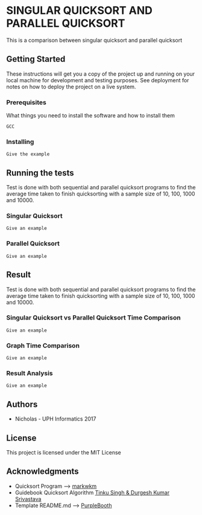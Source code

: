 # SINGULAR QUICKSORT AND PARALLEL QUICKSORT

This is a comparison between singular quicksort and parallel quicksort

## Getting Started

These instructions will get you a copy of the project up and running on your local machine for development and testing purposes. See deployment for notes on how to deploy the project on a live system.

### Prerequisites

What things you need to install the software and how to install them

```
GCC
```

### Installing

```
Give the example
```

## Running the tests

Test is done with both sequential and parallel quicksort programs to find the average time taken to finish quicksorting with a sample size of 10, 100, 1000 and 10000.

### Singular Quicksort

```
Give an example
```

### Parallel Quicksort

```
Give an example
```

## Result

Test is done with both sequential 
and parallel quicksort programs to find the average time taken to finish quicksorting with a sample size of 10, 100, 1000 and 10000.

### Singular Quicksort vs Parallel Quicksort Time Comparison

```
Give an example
```

### Graph Time Comparison

```
Give an example
```

### Result Analysis

```
Give an example
```

## Authors

* Nicholas - UPH Informatics 2017

## License

This project is licensed under the MIT License

## Acknowledgments

* Quicksort Program --> [markwkm](https://github.com/markwkm/quicksort)
* Guidebook Quicksort Algorithm [Tinku Singh & Durgesh Kumar Srivastava](https://pdfs.semanticscholar.org/cba9/770c4fad941fe5e501539525953a242a36f8.pdf)
* Template README.md --> [PurpleBooth](https://gist.github.com/PurpleBooth/109311bb0361f32d87a2)
